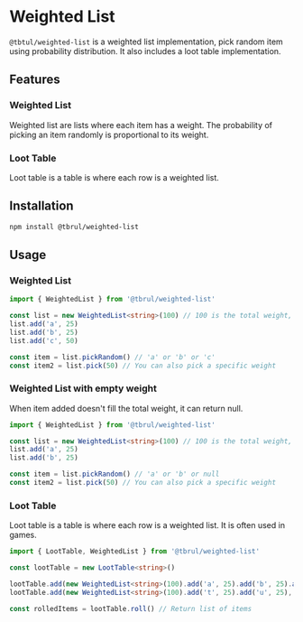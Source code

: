 # Weighted List

`@tbtul/weighted-list` is a weighted list implementation, pick random item using probability distribution. It also includes a loot table implementation.

## Features

### Weighted List

Weighted list are lists where each item has a weight. The probability of picking an item randomly is proportional to its weight.

### Loot Table

Loot table is a table is where each row is a weighted list.

## Installation

```bash
npm install @tbrul/weighted-list
```

## Usage

### Weighted List

```ts
import { WeightedList } from '@tbrul/weighted-list'

const list = new WeightedList<string>(100) // 100 is the total weight, default is 100
list.add('a', 25)
list.add('b', 25)
list.add('c', 50)

const item = list.pickRandom() // 'a' or 'b' or 'c'
const item2 = list.pick(50) // You can also pick a specific weight
```

### Weighted List with empty weight

When item added doesn't fill the total weight, it can return null.

```ts
import { WeightedList } from '@tbrul/weighted-list'

const list = new WeightedList<string>(100) // 100 is the total weight, default is 100
list.add('a', 25)
list.add('b', 25)

const item = list.pickRandom() // 'a' or 'b' or null
const item2 = list.pick(50) // You can also pick a specific weight
```

### Loot Table

Loot table is a table is where each row is a weighted list. It is often used in games.

```ts
import { LootTable, WeightedList } from '@tbrul/weighted-list'

const lootTable = new LootTable<string>()

lootTable.add(new WeightedList<string>(100).add('a', 25).add('b', 25).add('c', 50), 100)
lootTable.add(new WeightedList<string>(100).add('t', 25).add('u', 25), 50)

const rolledItems = lootTable.roll() // Return list of items
```
